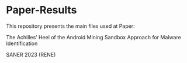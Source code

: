 # Paper-Results

This repository presents the main files used at Paper:

The Achilles’ Heel of the Android Mining Sandbox Approach for Malware Identification

SANER 2023 (RENE)
